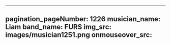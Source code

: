 ------
pagination_pageNumber: 1226
musician_name: Liam
band_name: FURS
img_src: images/musician1251.png
onmouseover_src: 
------